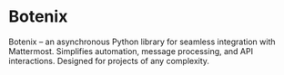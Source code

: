 # Botenix
Botenix – an asynchronous Python library for seamless integration with Mattermost. Simplifies automation, message processing, and API interactions. Designed for projects of any complexity.
